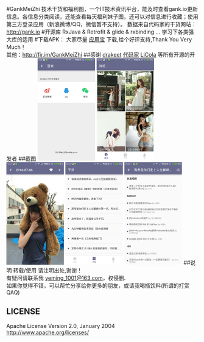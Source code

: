 #GankMeiZhi
技术干货和福利图，一个IT技术资讯平台，能及时查看gank.io更新信息。各信息分类阅读，还能查看每天福利妹子图，还可以对信息进行收藏；使用第三方登录应用（新浪微博/QQ，微信暂不支持）。
数据来自代码家的干货网站：http://gank.io
#开源库
RxJava & Retrofit & glide & rxbinding ... 学习下各类强大库的适用
#下载APK：
大家尽量 [应用宝](http://android.myapp.com/myapp/detail.htm?apkName=com.leaf.gankio) 下载,给个好评支持,Thank You Very Much！<br />  其他：http://fir.im/GankMeiZhi
##感谢
[drakeet](https://github.com/drakeet)  [代码家](https://github.com/daimajia)  [LiCola](https://github.com/LiCola) 等所有开源的开发者
##截图
<img src="./Screenshot/Screenshot_00.png" width="30%" height="30%">    <img src="./Screenshot/Screenshot_01.png" width="30%" height="30%">    <img src="./Screenshot/Screenshot_03.png" width="30%" height="30%">    <img src="./Screenshot/Screenshot_04.png" width="30%" height="30%">    <img src="./Screenshot/Screenshot_05.png" width="30%" height="30%">
##说明
转载/使用 请注明出处,谢谢！<br />
有疑问请联系我 yeming_1001@163.com，权侵删.<br />
如果你觉得不错，可以帮忙分享给你更多的朋友，或请我喝瓶饮料(所谓的打赏QAQ)
## LICENSE
Apache License
Version 2.0, January 2004
http://www.apache.org/licenses/
